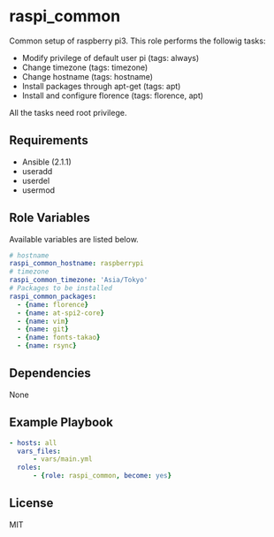 raspi_common
=========

Common setup of raspberry pi3.
This role performs the followig tasks:

- Modify privilege of default user pi (tags: always)
- Change timezone (tags: timezone)
- Change hostname (tags: hostname)
- Install packages through apt-get (tags: apt)
- Install and configure florence (tags: florence, apt)

All the tasks need root privilege.

Requirements
------------

- Ansible (2.1.1)
- useradd
- userdel
- usermod


Role Variables
--------------

Available variables are listed below.

``` yaml
# hostname
raspi_common_hostname: raspberrypi
# timezone
raspi_common_timezone: 'Asia/Tokyo'
# Packages to be installed
raspi_common_packages:
  - {name: florence}
  - {name: at-spi2-core}
  - {name: vim}
  - {name: git}
  - {name: fonts-takao}
  - {name: rsync}
```

Dependencies
------------

None

Example Playbook
----------------

``` yaml
- hosts: all
  vars_files:
      - vars/main.yml
  roles:
      - {role: raspi_common, become: yes}
```


License
-------

MIT

